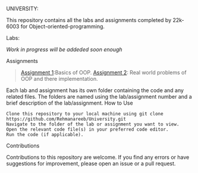 UNIVERSITY:

This repository contains all the labs and assignments completed by 22k-6003 for Object-oriented-programming.

Labs:

  *Work in progress will be addeded soon enough*
    
   
    

Assignments
>[Assignment 1](https://github.com/Rehmanareeb/University/tree/main/FAST%20-%20NUCEUS/semester2/OOP-assingment/Assignment-1):Basics of OOP.
>[Assignment 2](https://github.com/Rehmanareeb/University/tree/main/FAST%20-%20NUCEUS/semester2/OOP-assingment/Assingment-2): Real world problems of OOP and there implementation.
    
    

Each lab and assignment has its own folder containing the code and any related files. The folders are named using the lab/assignment number and a brief description of the lab/assignment.
How to Use

    Clone this repository to your local machine using git clone https://github.com/Rehmanareeb/University.git
    Navigate to the folder of the lab or assignment you want to view.
    Open the relevant code file(s) in your preferred code editor.
    Run the code (if applicable).

Contributions

Contributions to this repository are welcome. If you find any errors or have suggestions for improvement, please open an issue or a pull request.
